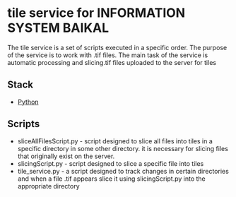 # tile service for INFORMATION SYSTEM BAIKAL
The tile service is a set of scripts executed in a specific order. The purpose of the service is to work with .tif files. The main task of the service is automatic processing and slicing.tif files uploaded to the server for tiles
## Stack
- [Python](https://www.python.org/)
## Scripts
- sliceAllFilesScript.py - script designed to slice all files into tiles in a specific directory in some other directory. it is necessary for slicing files that originally exist on the server.
- slicingScript.py - script designed to slice a specific file into tiles
- tile_service.py - a script designed to track changes in certain directories and when a file .tif appears slice it using slicingScript.py into the appropriate directory

